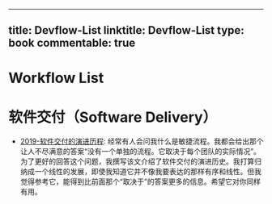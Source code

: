 
---
title: Devflow-List
linktitle: Devflow-List
type: book
commentable: true
---

# Workflow List

# 软件交付（Software Delivery）

- [2019-软件交付的演进历程](https://mp.weixin.qq.com/s/jx9FcdCTqwTzfXZ48_DpQw): 经常有人会问我什么是敏捷流程。我都会给出那个让人不尽满意的答案“没有一个单独的流程。它取决于每个团队的实际情况”。为了更好的回答这个问题，我撰写该文介绍了软件交付的演进历史。我打算归纳成一个线性的发展，即使我知道它并不像我要表达的那样有序和线性。但我觉得参考它，能得到比前面那个“取决于”的答案更多的信息。希望它对你同样有用。

    